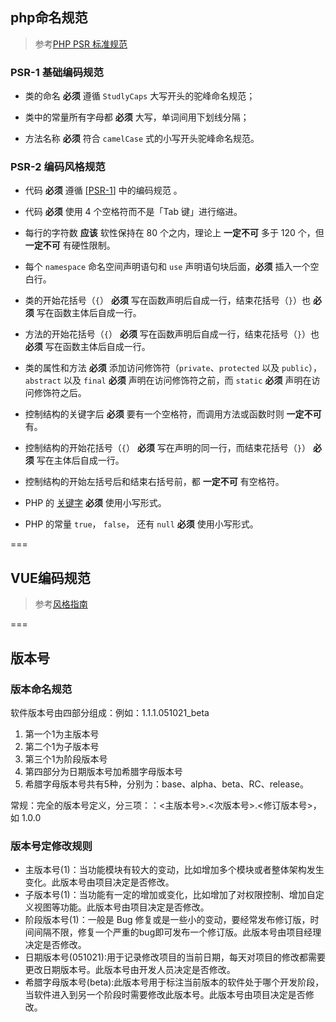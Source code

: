 ## php命名规范
> 参考[PHP PSR 标准规范](https://laravel-china.org/docs/psr)
### PSR-1 基础编码规范

-   类的命名 **必须** 遵循 `StudlyCaps` 大写开头的驼峰命名规范；

-   类中的常量所有字母都 **必须** 大写，单词间用下划线分隔；

-   方法名称 **必须** 符合 `camelCase` 式的小写开头驼峰命名规范。

### PSR-2 编码风格规范

-   代码 **必须** 遵循 [[PSR-1](https://github.com/php-fig/fig-standards/blob/master/accepted/PSR-1-basic-coding-standard.md)]  中的编码规范 。 

-   代码 **必须** 使用 4 个空格符而不是「Tab 键」进行缩进。

-   每行的字符数 **应该** 软性保持在 80 个之内，理论上 **一定不可** 多于 120 个，但 **一定不可** 有硬性限制。

-   每个 `namespace` 命名空间声明语句和 `use` 声明语句块后面，**必须** 插入一个空白行。

-   类的开始花括号（`{`） **必须** 写在函数声明后自成一行，结束花括号（`}`）也 **必须** 写在函数主体后自成一行。

-   方法的开始花括号（`{`） **必须** 写在函数声明后自成一行，结束花括号（`}`）也 **必须** 写在函数主体后自成一行。

-   类的属性和方法 **必须** 添加访问修饰符（`private`、`protected` 以及 `public`），`abstract` 以及 `final` **必须** 声明在访问修饰符之前，而 `static` **必须** 声明在访问修饰符之后。

-   控制结构的关键字后 **必须** 要有一个空格符，而调用方法或函数时则 **一定不可** 有。

-   控制结构的开始花括号（`{`） **必须** 写在声明的同一行，而结束花括号（`}`） **必须** 写在主体后自成一行。

-   控制结构的开始左括号后和结束右括号前，都 **一定不可** 有空格符。
 
-   PHP 的 [关键字](http://php.net/manual/en/reserved.keywords.php) **必须** 使用小写形式。

-   PHP 的常量 `true`， `false`， 还有 `null` **必须** 使用小写形式。

===

## VUE编码规范
> 参考[风格指南](https://cn.vuejs.org/v2/style-guide/)

===
## 版本号
### 版本命名规范

软件版本号由四部分组成：例如：1.1.1.051021_beta

1. 第一个1为主版本号
2. 第二个1为子版本号
3. 第三个1为阶段版本号
4. 第四部分为日期版本号加希腊字母版本号
5. 希腊字母版本号共有5种，分别为：base、alpha、beta、RC、release。

常规：完全的版本号定义，分三项：：<主版本号>.<次版本号>.<修订版本号>，如 1.0.0

### 版本号定修改规则
* 主版本号(1)：当功能模块有较大的变动，比如增加多个模块或者整体架构发生变化。此版本号由项目决定是否修改。
* 子版本号(1)：当功能有一定的增加或变化，比如增加了对权限控制、增加自定义视图等功能。此版本号由项目决定是否修改。
* 阶段版本号(1)：一般是 Bug 修复或是一些小的变动，要经常发布修订版，时间间隔不限，修复一个严重的bug即可发布一个修订版。此版本号由项目经理决定是否修改。
* 日期版本号(051021):用于记录修改项目的当前日期，每天对项目的修改都需要更改日期版本号。此版本号由开发人员决定是否修改。
* 希腊字母版本号(beta):此版本号用于标注当前版本的软件处于哪个开发阶段，当软件进入到另一个阶段时需要修改此版本号。此版本号由项目决定是否修改。
